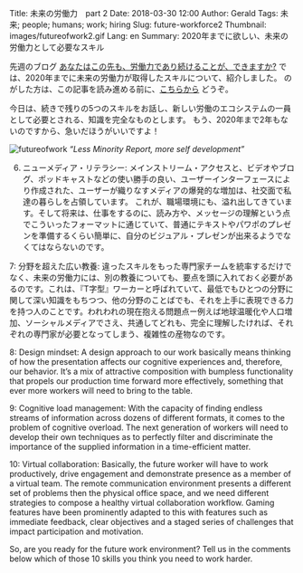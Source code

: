 Title: 未来の労働力　part 2
Date: 2018-03-30 12:00
Author: Gerald
Tags: 未来; people; humans; work; hiring
Slug: future-workforce2
Thumbnail: images/futureofwork2.gif
Lang: en
Summary: 2020年までに欲しい、未来の労働力として必要なスキル

先週のブログ [あなたはこの先も、労働力であり続けることが、できますか?](https://blog.xoxzo.com/ja/2018/03/23/future-workforce/) 
では、2020年までに未来の労働力が取得したスキルについて、紹介しました。
のがした方は、この記事を読み進める前に、[こちらから](https://blog.xoxzo.com/ja/2018/03/23/future-workforce/) 
どうぞ。

今日は、続きで残りの5つのスキルをお話し、新しい労働のエコシステムの一員として必要とされる、知識を完全なものとします。
もう、2020年まで2年もないのですから、急いだほうがいいですよ！

![futureofwork](/images/futurework2.jpg)
_“Less Minority Report, more self development”_


6. ニューメディア・リテラシー: メインストリーム・アクセスと、ビデオやブログ、ポッドキャストなどの使い勝手の良い、ユーザーインターフェースにより作成された、ユーザーが織りなすメディアの爆発的な増加は、社交面で私達の暮らしを占領しています。
これが、職場環境にも、溢れ出してきています。そして将来は、仕事をするのに、読み方や、メッセージの理解という点でこういったフォーマットに通じていて、普通にテキストやパワポのプレゼンを準備するくらい簡単に、自分のビジュアル・プレゼンが出来るようでなくてはならないのです。


7: 分野を超えた広い教養: 違ったスキルをもった専門家チームを統率するだけでなく、未来の労働力には、別の教養についても、要点を頭に入れておく必要があるのです。これは、『T字型』ワーカーと呼ばれていて、最低でもひとつの分野に関して深い知識をもちつつ、他の分野のことばでも、それを上手に表現できる力を持つ人のことです。われわれの現在抱える問題点ー例えば地球温暖化や人口増加、ソーシャルメディアでさえ、共通してどれも、完全に理解したければ、それぞれの専門家が必要となってしまう、複雑性の産物なのです。


8: Design mindset: A design approach to our work basically means thinking of how the presentation affects our cognitive experiences and, therefore, our behavior. It’s a mix of attractive composition with bumpless functionality that propels our production time forward more effectively, something that ever more workers will need to bring to the table.


9: Cognitive load management: With the capacity of finding endless streams of information across dozens of different formats, it comes to the problem of cognitive overload. The next generation of workers will need to develop their own techniques as to perfectly filter and discriminate the importance of the supplied information in a time-efficient matter.


10: Virtual collaboration: Basically, the future worker will have to work productively, drive engagement and demonstrate presence as a member of a virtual team. The remote communication environment presents a different set of problems then the physical office space, and we need different strategies to compose a healthy virtual collaboration workflow. Gaming features have been prominently adapted to this with features such as immediate feedback, clear objectives and a staged series of challenges that impact participation and motivation.
 
 
So, are you ready for the future work environment? Tell us in the comments below which of those 10 skills you think you need to work harder.

